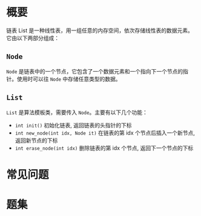 
# 概要
链表 List 是一种线性表，用一组任意的内存空间，依次存储线性表的数据元素。它由以下两部分组成：
## `Node`
`Node` 是链表中的一个节点，它包含了一个数据元素和一个指向下一个节点的指针。使用时可以往 `Node` 中存储任意类型的数据。
## `List`
`List` 是算法模板类，需要传入 `Node`。主要有以下几个功能：
- `int init()` 初始化链表, 返回链表的头指针的下标
- `int new_node(int idx, Node it)` 在链表的第 idx 个节点后插入一个新节点, 返回新节点的下标
- `int erase_node(int idx)` 删除链表的第 idx 个节点, 返回下一个节点的下标


# 常见问题

# 题集